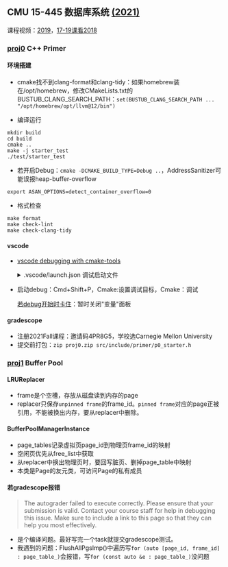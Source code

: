 ## CMU 15-445 数据库系统 [(2021)](https://15445.courses.cs.cmu.edu/fall2021/schedule.html)

课程视频：[2019](https://www.youtube.com/playlist?list=PLSE8ODhjZXjbohkNBWQs_otTrBTrjyohi)，[17-19课看2018](https://www.youtube.com/watch?v=E0zvyYkdXbU&list=PLSE8ODhjZXja3hgmuwhf89qboV1kOxMx7&index=17)

### [proj0](https://15445.courses.cs.cmu.edu/fall2021/project0/) C++ Primer

#### 环境搭建
- cmake找不到clang-format和clang-tidy：如果homebrew装在/opt/homebrew，修改CMakeLists.txt的BUSTUB_CLANG_SEARCH_PATH：`set(BUSTUB_CLANG_SEARCH_PATH ... "/opt/homebrew/opt/llvm@12/bin")`

- 编译运行
```
mkdir build
cd build
cmake ..
make -j starter_test
./test/starter_test
```
- 若开启Debug：`cmake -DCMAKE_BUILD_TYPE=Debug ..`，AddressSanitizer可能误报heap-buffer-overflow

```
export ASAN_OPTIONS=detect_container_overflow=0
```

- 格式检查
```
make format
make check-lint
make check-clang-tidy
```
#### vscode
- [vscode debugging with cmake-tools](https://vector-of-bool.github.io/docs/vscode-cmake-tools/debugging.html#debugging-with-cmake-tools-and-launch-json)

  <details>
    <summary>.vscode/launch.json 调试启动文件</summary>
    
    ```
    {
        "version": "0.2.0",
        "configurations": [
            {
                "name": "(lldb) Debug",
                "type": "cppdbg",
                "request": "launch",
                // Resolved by CMake Tools:
                "program": "${command:cmake.launchTargetPath}",
                "args": [],
                "stopAtEntry": false,
                "cwd": "${workspaceFolder}",
                "environment": [],
                "externalConsole": false,
                "MIMode": "lldb"
            }
        ]
    }
    ```
    </details>
- 启动debug：Cmd+Shift+P，Cmake:设置调试目标，Cmake：调试

  [若debug开始时卡住](https://github.com/microsoft/vscode-cpptools/issues/5805#issuecomment-1102836008)：暂时关闭"变量"面板
#### gradescope
- 注册2021Fall课程：邀请码4PR8G5，学校选Carnegie Mellon University
- 提交前打包：`zip proj0.zip src/include/primer/p0_starter.h`

### [proj1](https://15445.courses.cs.cmu.edu/fall2021/project1/) Buffer Pool
#### LRUReplacer
- frame是个空槽，存放从磁盘读到内存的page
- replacer只保存`unpinned frame`的frame_id。`pinned frame`对应的page正被引用，不能被换出内存，要从replacer中删除。
#### BufferPoolManagerInstance
- page_tables记录虚拟页page_id到物理页frame_id的映射
- 空闲页优先从free_list中获取
- 从replacer中换出物理页时，要回写脏页、删掉page_table中映射
- 本类是Page的友元类，可访问Page的私有成员
#### 若gradescope报错
> The autograder failed to execute correctly. Please ensure that your submission is valid. Contact your course staff for help in debugging this issue. Make sure to include a link to this page so that they can help you most effectively.

- 是个编译问题。最好写完一个task就提交gradescope测试。
- 我遇到的问题：FlushAllPgsImp()中遍历写`for (auto [page_id, frame_id] : page_table_)`会报错，写`for (const auto &e : page_table_)`没问题
